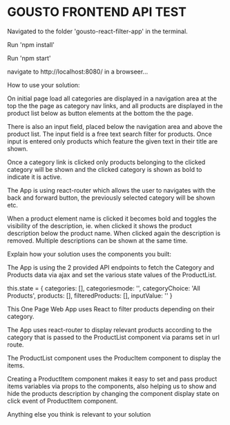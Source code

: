 # GOUSTO FRONTEND API TEST

Navigated to the folder 'gousto-react-filter-app' in the terminal.

Run 'npm install'

Run 'npm start'

navigate to http://localhost:8080/ in a browseer...

How to use your solution:

On initial page load all categories are displayed in a navigation area at the top the the page as category nav links, and all products are displayed in the product list below as button elements at the bottom the the page.

There is also an input field, placed below the navigation area and above the product list. The input field is a free text search filter for products. Once input is entered only products which feature the given text in their title are shown.

Once a category link is clicked only products belonging to the clicked category will be shown and the clicked category is shown as bold to indicate it is active.

The App is using react-router which allows the user to navigates with the back and forward button, the previously selected category will be shown etc.

When a product element name is clicked it becomes bold and toggles the visibility of the description, ie. when clicked it shows the product description below the product name. When clicked again the description is removed. Multiple descriptions can be shown at the same time.




Explain how your solution uses the components you built:

The App is using the 2 provided API endpoints to fetch the Category and Products data via ajax and set the various state values of the ProductList.

this.state = {
            categories: [],
            categoriesmode: '',
            categoryChoice: 'All Products',
            products: [],
            filteredProducts: [],
            inputValue: ''
        }

This One Page Web App uses React to filter products depending on their category.

The App uses react-router to display relevant products according to the category that is passed to the ProductList component via params set in url route.

The ProductList component uses the ProducItem component to display the items.

Creating a ProductItem component makes it easy to set and pass product items variables via props to the components, also helping us to show and hide the products description by changing the component display state on click event of ProductItem component.








Anything else you think is relevant to your solution 

